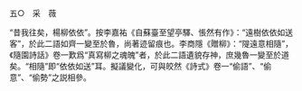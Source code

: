 五○　采　薇

“昔我往矣，楊柳依依”。按李嘉祐《自蘇臺至望亭驛、悵然有作》：“遠樹依依如送客”，於此二語如齊一變至於魯，尚著迹留痕也。李商隱《贈柳》：“隄遠意相隨”，《隨園詩話》卷一歎爲“真寫柳之魂魄”者，於此二語遺貌存神，庶幾魯一變至於道矣。“相隨”即“依依如送”耳。擬議變化，可與皎然《詩式》卷一“偷語”、“偷意”、“偷勢”之説相參。